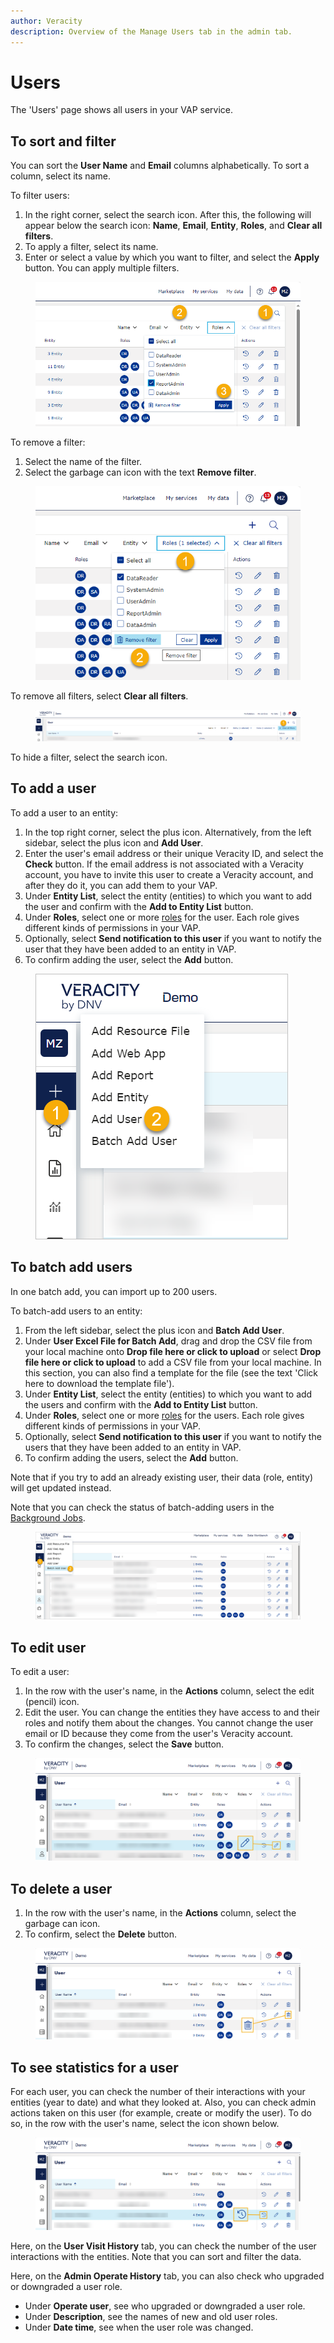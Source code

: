 ```yaml
---
author: Veracity
description: Overview of the Manage Users tab in the admin tab.
---
```


# Users

The 'Users' page shows all users in your VAP service.

## To sort and filter
You can sort the **User Name** and **Email** columns alphabetically. To sort a column, select its name.

To filter users:
1. In the right corner, select the search icon. After this, the following will appear below the search icon: **Name**, **Email**, **Entity**, **Roles**, and **Clear all filters**.
2. To apply a filter, select its name.
3. Enter or select a value by which you want to filter, and select the **Apply** button. You can apply multiple filters.
<figure>
	<img src="assets/users_filter.png"/>
</figure>

To remove a filter:
1. Select the name of the filter.
2. Select the garbage can icon with the text **Remove filter**.
<figure>
	<img src="assets/users_remove_filter.png"/>
</figure>

To remove all filters, select **Clear all filters**.
<figure>
	<img src="assets/users_clear_all_filters.png"/>
</figure>

To hide a filter, select the search icon.

## To add a user

To add a user to an entity:
1. In the top right corner, select the plus icon. Alternatively, from the left sidebar, select the plus icon and **Add User**.
2. Enter the user's email address or their unique Veracity ID, and select the **Check** button. If the email address is not associated with a Veracity account, you have to invite this user to create a Veracity account, and after they do it, you can add them to your VAP.
3. Under **Entity List**, select the entity (entities) to which you want to add the user and confirm with the **Add to Entity List** button.
4. Under **Roles**, select one or more [roles](../user-roles.md) for the user. Each role gives different kinds of permissions in your VAP.
5. Optionally, select **Send notification to this user** if you want to notify the user that they have been added to an entity in VAP.
6. To confirm adding the user, select the **Add** button.

<figure>
	<img src="assets/add_user.png"/>
</figure>

## To batch add users
In one batch add, you can import up to 200 users.

To batch-add users to an entity:
1. From the left sidebar, select the plus icon and **Batch Add User**.
2. Under **User Excel File for Batch Add**, drag and drop the CSV file from your local machine onto **Drop file here or click to upload** or select **Drop file here or click to upload** to add a CSV file from your local machine. In this section, you can also find a template for the file (see the text 'Click here to download the template file').
3. Under **Entity List**, select the entity (entities)  to which you want to add the users and confirm with the **Add to Entity List** button.
4. Under **Roles**, select one or more [roles](../user-roles.md) for the users. Each role gives different kinds of permissions in your VAP.
5. Optionally, select **Send notification to this user** if you want to notify the users that they have been added to an entity in VAP.
6. To confirm adding the users, select the **Add** button.

Note that if you try to add an already existing user, their data (role, entity) will get updated instead.

Note that you can check the status of batch-adding users in the [Background Jobs](background-jobs.md).

<figure>
	<img src="assets/batch_add_user.png"/>
</figure>

## To edit user
To edit a user:
1. In the row with the user's name, in the **Actions** column, select the edit (pencil) icon.
2. Edit the user. You can change the entities they have access to and their roles and notify them about the changes. You cannot change the user email or ID because they come from the user's Veracity account.
3. To confirm the changes, select the **Save** button.

<figure>
	<img src="assets/edit_user.png"/>
</figure>

## To delete a user
1. In the row with the user's name, in the **Actions** column, select the garbage can icon.
2. To confirm, select the **Delete** button.

<figure>
	<img src="assets/delete_user.png"/>
</figure>

## To see statistics for a user

For each user, you can check the number of their interactions with your entities (year to date) and what they looked at. Also, you can check admin actions taken on this user (for example, create or modify the user). To do so, in the row with the user's name, select the icon shown below.

<figure>
	<img src="assets/see_user.png"/>
</figure>

Here, on the **User Visit History** tab, you can check the number of the user interactions with the entities. Note that you can sort and filter the data.

Here, on the **Admin Operate History** tab, you can also check who upgraded or downgraded a user role. 
* Under **Operate user**, see who upgraded or downgraded a user role.
* Under **Description**, see the names of new and old user roles.
* Under **Date time**, see when the user role was changed.